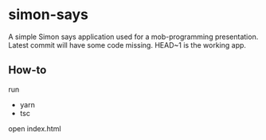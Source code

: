 # simon-says

A simple Simon says application used for a mob-programming presentation. Latest commit will have some code missing. HEAD~1 is the working app.

## How-to

run

- yarn
- tsc

open index.html

